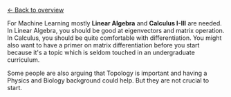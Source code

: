 [← Back to overview](../../README.md)

For Machine Learning mostly **Linear Algebra** and **Calculus I-III** are needed. In Linear Algebra, you should be good at eigenvectors and matrix operation. In Calculus, you should be quite comfortable with differentiation. You might also want to have a primer on matrix differentiation before you start because it's a topic which is seldom touched in an undergraduate curriculum.

Some people are also arguing that Topology is important and having a Physics and Biology background could help. But they are not crucial to start.
